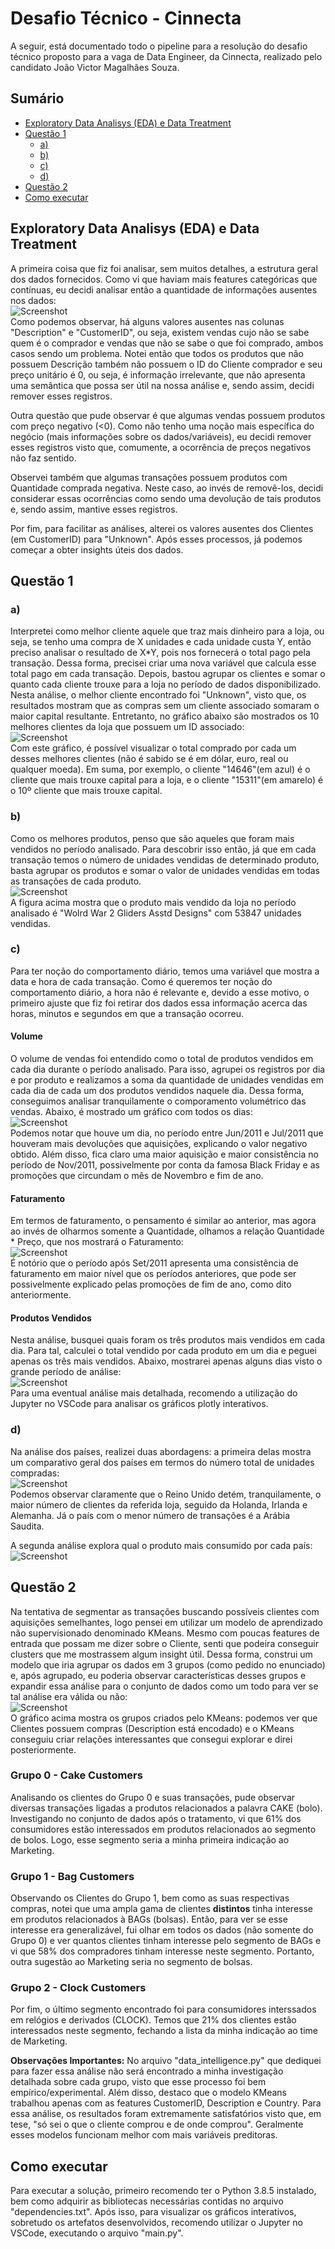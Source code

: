 # Desafio Técnico - Cinnecta
A seguir, está documentado todo o pipeline para a resolução do desafio técnico proposto para a vaga de Data Engineer, da Cinnecta, realizado pelo candidato João Victor Magalhães Souza.
## Sumário
- [Exploratory Data Analisys (EDA) e Data Treatment](#exploratory-data-analisys-eda-e-data-treatment)
- [Questão 1](#questão-1)
  - [a)](#a)
  - [b)](#b)
  - [c)](#c)
  - [d)](#d)
- [Questão 2](#questão-2)
- [Como executar](#como-executar)


## Exploratory Data Analisys (EDA) e Data Treatment
A primeira coisa que fiz foi analisar, sem muitos detalhes, a estrutura geral dos dados fornecidos. Como vi que haviam mais features categóricas que contínuas, eu decidi analisar então a quantidade de informações ausentes nos dados:
<br>
![Screenshot](figures/fig_overview_data.png)
<br>
Como podemos observar, há alguns valores ausentes nas colunas "Description" e "CustomerID", ou seja, existem vendas cujo não se sabe quem é o comprador e vendas que não se sabe o que foi comprado, ambos casos sendo um problema.
Notei então que todos os produtos que não possuem Descrição também não possuem o ID do Cliente comprador e seu preço unitário é 0, ou seja, é informação irrelevante, que não apresenta uma semântica que possa ser útil na nossa análise e, sendo assim, decidi remover esses registros.

Outra questão que pude observar é que algumas vendas possuem produtos com preço negativo (<0). Como não tenho uma noção mais específica do negócio (mais informações sobre os dados/variáveis), eu decidi remover esses registros visto que, comumente, a ocorrência de preços negativos não faz sentido.

Observei também que algumas transações possuem produtos com Quantidade comprada negativa. Neste caso, ao invés de removê-los, decidi considerar essas ocorrências como sendo uma devolução de tais produtos e, sendo assim, mantive esses registros.

Por fim, para facilitar as análises, alterei os valores ausentes dos Clientes (em CustomerID) para "Unknown". Após esses processos, já podemos começar a obter insights úteis dos dados.

## Questão 1
### <strong>a)</strong>
Interpretei como melhor cliente aquele que traz mais dinheiro para a loja, ou seja, se tenho uma compra de X unidades e cada unidade custa Y, então preciso analisar o resultado de X*Y, pois nos fornecerá o total pago pela transação. Dessa forma, precisei criar uma nova variável que calcula esse total pago em cada transação. Depois, bastou agrupar os clientes e somar o quanto cada cliente trouxe para a loja no período de dados disponibilizado. Nesta análise, o melhor cliente encontrado foi "Unknown", visto que, os resultados mostram que as compras sem um cliente associado somaram o maior capital resultante. Entretanto, no gráfico abaixo são mostrados os 10 melhores clientes da loja que possuem um ID associado:
<br>
![Screenshot](figures/1a.png)
<br>
Com este gráfico, é possível visualizar o total comprado por cada um desses melhores clientes (não é sabido se é em dólar, euro, real ou qualquer moeda). Em suma, por exemplo, o cliente "14646"(em azul) é o cliente que mais trouxe capital para a loja, e o cliente "15311"(em amarelo) é o 10º cliente que mais trouxe capital.

### <strong>b)</strong>
Como os melhores produtos, penso que são aqueles que foram mais vendidos no período analisado. Para descobrir isso então, já que em cada transação temos o número de unidades vendidas de determinado produto, basta agrupar os produtos e somar o valor de unidades vendidas em todas as transações de cada produto. 
<br>
![Screenshot](figures/1b.png)
<br>
A figura acima mostra que o produto mais vendido da loja no período analisado é "Wolrd War 2 Gliders Asstd Designs" com 53847 unidades vendidas.

### <strong>c)</strong>
Para ter noção do comportamento diário, temos uma variável que mostra a data e hora de cada transação. Como é queremos ter noção do comportamento diário, a hora não é relevante e, devido a esse motivo, o primeiro ajuste que fiz foi retirar dos dados essa informação acerca das horas, minutos e segundos em que a transação ocorreu. 
#### <strong>Volume</strong>
O volume de vendas foi entendido como o total de produtos vendidos em cada dia durante o período analisado. Para isso, agrupei os registros por dia e por produto e realizamos a soma da quantidade de unidades vendidas em cada dia de cada um dos produtos vendidos naquele dia. Dessa forma, conseguimos analisar tranquilamente o comporamento volumétrico das vendas. Abaixo, é mostrado um gráfico com todos os dias:
<br>
![Screenshot](figures/1c_volumes.png)
<br>
Podemos notar que houve um dia, no período entre Jun/2011 e Jul/2011 que houveram mais devoluções que aquisições, explicando o valor negativo obtido. Além disso, fica claro uma maior aquisição e maior consistência no período de Nov/2011, possivelmente por conta da famosa Black Friday e as promoções que circundam o mês de Novembro e fim de ano.

#### <strong>Faturamento</strong>
Em termos de faturamento, o pensamento é similar ao anterior, mas agora ao invés de olharmos somente a Quantidade, olhamos a relação Quantidade * Preço, que nos mostrará o Faturamento:
<br>
![Screenshot](figures/1c_invoice.png)
<br>
É notório que o período após Set/2011 apresenta uma consistência de faturamento em maior nível que os períodos anteriores, que pode ser possivelmente explicado pelas promoções de fim de ano, como dito anteriormente.

#### <strong>Produtos Vendidos</strong>
Nesta análise, busquei quais foram os três produtos mais vendidos em cada dia. Para tal, calculei o total vendido por cada produto em um dia e peguei apenas os três mais vendidos. Abaixo, mostrarei apenas alguns dias visto o grande período de análise:
<br>
![Screenshot](figures/1c_products.png)
<br>
Para uma eventual análise mais detalhada, recomendo a utilização do Jupyter no VSCode para analisar os gráficos plotly interativos. 

### <strong>d)</strong>
Na análise dos países, realizei duas abordagens: a primeira delas mostra um comparativo geral dos países em termos do número total de unidades compradas:
<br>
![Screenshot](figures/1d_general.png)
<br>
Podemos observar claramente que o Reino Unido detém, tranquilamente, o maior número de clientes da referida loja, seguido da Holanda, Irlanda e Alemanha. Já o país com o menor número de transações é a Arábia Saudita.

A segunda análise explora qual o produto mais consumido por cada país:
<br>
![Screenshot](figures/1d_by_country.png)
<br>

## Questão 2
Na tentativa de segmentar as transações buscando possíveis clientes com aquisições semelhantes, logo pensei em utilizar um modelo de aprendizado não supervisionado denominado KMeans. Mesmo com poucas features de entrada que possam me dizer sobre o Cliente, senti que podeira conseguir clusters que me mostrassem algum insight útil. Dessa forma, construi um modelo que iria agrupar os dados em 3 grupos (como pedido no enunciado) e, após agrupado, eu poderia observar características desses grupos e expandir essa análise para o conjunto de dados como um todo para ver se tal análise era válida ou não:
<br>
![Screenshot](figures/kmeans.png)
<br>
O gráfico acima mostra os grupos criados pelo KMeans: podemos ver que Clientes possuem compras (Description está encodado) e o KMeans conseguiu criar relações interessantes que consegui explorar e direi posteriormente.

### <strong>Grupo 0 - Cake Customers</strong>
Analisando os clientes do Grupo 0 e suas transações, pude observar diversas transações ligadas a produtos relacionados a palavra CAKE (bolo). Investigando no conjunto de dados após o tratamento, vi que 61% dos consumidores estão interessados em produtos relacionados ao segmento de bolos. Logo, esse segmento seria a minha primeira indicação ao Marketing.

### <strong>Grupo 1 - Bag Customers</strong>
Observando os Clientes do Grupo 1, bem como as suas respectivas compras, notei que uma ampla gama de clientes <strong>distintos</strong> tinha interesse em produtos relacionados à BAGs (bolsas). Então, para ver se esse interesse era generalizável, fui olhar em todos os dados (não somente do Grupo 0) e ver quantos clientes tinham interesse pelo segmento de BAGs e vi que 58% dos compradores tinham interesse neste segmento. Portanto, outra sugestão ao Marketing seria no segmento de bolsas.

### <strong>Grupo 2 - Clock Customers</strong>
Por fim, o último segmento encontrado foi para consumidores interssados em relógios e derivados (CLOCK). Temos que 21% dos clientes estão interessados neste segmento, fechando a lista da minha indicação ao time de Marketing.

<strong>Observações Importantes:</strong> No arquivo "data_intelligence.py" que dediquei para fazer essa análise não será encontrado a minha investigação detalhada sobre cada grupo, visto que esse processo foi bem empírico/experimental. Além disso, destaco que o modelo KMeans trabalhou apenas com as features CustomerID, Description e Country. Para essa análise, os resultados foram extremamente satisfatórios visto que, em tese, "só sei o que o cliente comprou e de onde comprou". Geralmente esses modelos funcionam melhor com mais variáveis preditoras.

## Como executar
Para executar a solução, primeiro recomendo ter o Python 3.8.5 instalado, bem como adquirir as bibliotecas necessárias contidas no arquivo "dependencies.txt".
Após isso, para visualizar os gráficos interativos, sobretudo os artefatos desenvolvidos, recomendo utilizar o Jupyter no VSCode, executando o arquivo "main.py". 